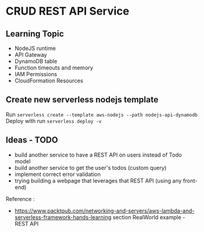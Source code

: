 # CRUD REST API Service

## Learning Topic 
- NodeJS runtime
- API Gateway
- DynamoDB table
- Function timeouts and memory
- IAM Permissions
- CloudFormation Resources

## Create new serverless nodejs template
Run `serverless create --template aws-nodejs --path nodejs-api-dynamodb`
Deploy with run `serverless deploy -v`

## Ideas - TODO
- build another service to have a REST API on users instead of Todo model
- build another service to get the user's todos (custom query)
- implement correct error validation
- trying building a webpage that leverages that REST API (using any front-end)


Reference :
- https://www.packtpub.com/networking-and-servers/aws-lambda-and-serverless-framework-hands-learning section RealWorld example - REST API

